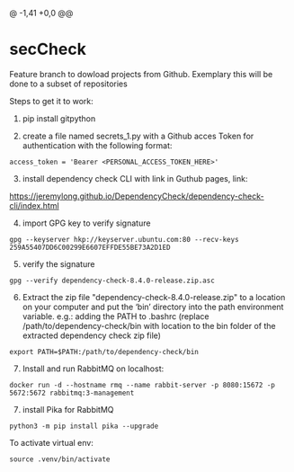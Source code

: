 @ -1,41 +0,0 @@
# secCheck

Feature branch to dowload projects from Github.
Exemplary this will be done to a subset of repositories

Steps to get it to work:

1. pip install gitpython

2. create a file named secrets_1.py with a Github acces Token for authentication with the following format:

`access_token = 'Bearer <PERSONAL_ACCESS_TOKEN_HERE>'`

3. install dependency check CLI with link in Guthub pages, link: 

https://jeremylong.github.io/DependencyCheck/dependency-check-cli/index.html

4. import GPG key to verify signature

`gpg --keyserver hkp://keyserver.ubuntu.com:80 --recv-keys 259A55407DD6C00299E6607EFFDE55BE73A2D1ED`

5. verify the signature 

`gpg --verify dependency-check-8.4.0-release.zip.asc`

6. Extract the zip file "dependency-check-8.4.0-release.zip" to a location on your computer and put the ‘bin’ directory into the path environment variable. e.g.: adding the PATH to .bashrc
(replace /path/to/dependency-check/bin with location to the bin folder of the extracted dependency check zip file)

`export PATH=$PATH:/path/to/dependency-check/bin`

7. Install and run RabbitMQ on localhost:

`docker run -d --hostname rmq --name rabbit-server -p 8080:15672 -p 5672:5672 rabbitmq:3-management`

7. install Pika for RabbitMQ

`python3 -m pip install pika --upgrade`

To activate virtual env:

`source .venv/bin/activate`